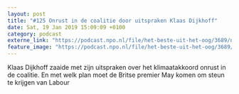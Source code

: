 ```yaml
---
layout: post
title: "#125 Onrust in de coalitie door uitspraken Klaas Dijkhoff"
date: Sat, 19 Jan 2019 15:09:09 +0100
category: podcast
externe_link: "https://podcast.npo.nl/file/het-beste-uit-het-oog/3689/nporadio1_het-beste-uit-het-oog_20190119_125-onrust-in-de-coalitie-door-uitspraken-klaas-dijkhoff_7C9N2T.mp3"
feature_image: "https://podcast.npo.nl/file/het-beste-uit-het-oog/3689/nporadio1_het-beste-uit-het-oog_20190119_125-onrust-in-de-coalitie-door-uitspraken-klaas-dijkhoff_7C9N2T.mp3"
---
```


Klaas Dijkhoff zaaide met zijn uitspraken over het klimaatakkoord onrust in de coalitie. En met welk plan moet de Britse premier May komen om steun te krijgen van  Labour
